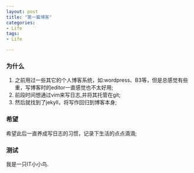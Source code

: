 ```yaml
---
layout: post
title: "第一篇博客"
categories: 
- Life
tags:
- Life

---
```


### 为什么
1. 之前用过一些其它的个人博客系统，如:wordpress、B3等，但是总感觉有些重，写博客时的editor一直感觉也不太好用;  
2. 前段时间想通过vim来写日志,并将其托管在git;  
3. 然后就找到了jekyll，将写作回归到博客本身;  

### 希望
希望此后一直养成写日志的习惯，记录下生活的点点滴滴;  

### 测试
我是一只IT小小鸟.
